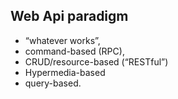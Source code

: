 ## **Web Api paradigm**
- “whatever works”, 
- command-based (RPC),
- CRUD/resource-based (“RESTful”)
- Hypermedia-based
- query-based.

